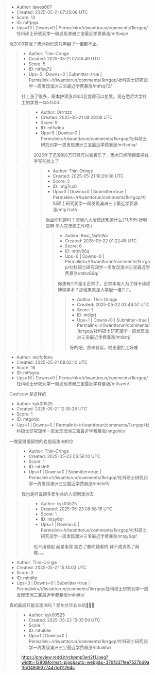 > - Author: lawes007
> - Created: 2025-05-21 07:25:08 UTC
> - Score: 13
> - ID: mtfpeja
> - Ups=13 | Downs=0 | Permalink=/r/iwanttorun/comments/1krrgop/社科硕士研究润学一周发现澳洲三宝最近学费暴涨/mtfpeja/
>
> 涨2000算涨？澳洲物价这几年翻了一倍都不止。

>> - Author: Thin-Oringe
>> - Created: 2025-05-21 07:59:49 UTC
>> - Score: 5
>> - ID: mtfsq72
>> - Ups=5 | Downs=0 | Submitter=true | Permalink=/r/iwanttorun/comments/1krrgop/社科硕士研究润学一周发现澳洲三宝最近学费暴涨/mtfsq72/
>>
>> 社工涨了很多，原本护理涨2000我觉得可以接受。现在悉尼大学社工的学费一年51500...

>>> - Author: Orrrzzz
>>> - Created: 2025-05-21 08:28:08 UTC
>>> - Score: 9
>>> - ID: mtfvdna
>>> - Ups=9 | Downs=0 | Permalink=/r/iwanttorun/comments/1krrgop/社科硕士研究润学一周发现澳洲三宝最近学费暴涨/mtfvdna/
>>>
>>> 2025年了还没到6万已经可以偷着乐了，悉大已经明摆着把钱字写在脸上了

>>>> - Author: Thin-Oringe
>>>> - Created: 2025-05-21 10:29:38 UTC
>>>> - Score: 3
>>>> - ID: mtg7cx0
>>>> - Ups=3 | Downs=0 | Submitter=true | Permalink=/r/iwanttorun/comments/1krrgop/社科硕士研究润学一周发现澳洲三宝最近学费暴涨/mtg7cx0/
>>>>
>>>> 而且你知道吗？澳洲八大居然还知道什么211/985
>>>> 好明显啊
>>>> 华人在里面工作吧:)

>>>>> - Author: Keal_NaNiWa
>>>>> - Created: 2025-05-22 01:22:48 UTC
>>>>> - Score: 6
>>>>> - ID: mtkv86q
>>>>> - Ups=6 | Downs=0 | Permalink=/r/iwanttorun/comments/1krrgop/社科硕士研究润学一周发现澳洲三宝最近学费暴涨/mtkv86q/
>>>>>
>>>>> 你澳有⏰不是太正常了，正常本地人为了绿卡读硕博做学术？那结果就是大学里一堆⏰了。

>>>>>> - Author: Thin-Oringe
>>>>>> - Created: 2025-05-22 03:46:57 UTC
>>>>>> - Score: 1
>>>>>> - ID: mtlizrj
>>>>>> - Ups=1 | Downs=0 | Submitter=true | Permalink=/r/iwanttorun/comments/1krrgop/社科硕士研究润学一周发现澳洲三宝最近学费暴涨/mtlizrj/
>>>>>>
>>>>>> 好的吧，原来酱紫，哎出国打工好难

> - Author: wolfofbne
> - Created: 2025-05-21 08:02:10 UTC
> - Score: 16
> - ID: mtfsyeu
> - Ups=16 | Downs=0 | Permalink=/r/iwanttorun/comments/1krrgop/社科硕士研究润学一周发现澳洲三宝最近学费暴涨/mtfsyeu/
>
> Cashcow 是这样的

> - Author: kyk00525
> - Created: 2025-05-21 12:35:28 UTC
> - Score: 1
> - ID: mtgohio
> - Ups=1 | Downs=0 | Permalink=/r/iwanttorun/comments/1krrgop/社科硕士研究润学一周发现澳洲三宝最近学费暴涨/mtgohio/
>
> 一堆愛爾蘭讀完的也是起澳洲的🙃

>> - Author: Thin-Oringe
>> - Created: 2025-05-23 05:56:10 UTC
>> - Score: 1
>> - ID: mtsfeff
>> - Ups=1 | Downs=0 | Submitter=true | Permalink=/r/iwanttorun/comments/1krrgop/社科硕士研究润学一周发现澳洲三宝最近学费暴涨/mtsfeff/
>>
>> 我也是听说很多爱尔兰的人润到澳洲去

>>> - Author: kyk00525
>>> - Created: 2025-05-23 08:58:16 UTC
>>> - Score: 1
>>> - ID: mtsy6qr
>>> - Ups=1 | Downs=0 | Permalink=/r/iwanttorun/comments/1krrgop/社科硕士研究润学一周发现澳洲三宝最近学费暴涨/mtsy6qr/
>>>
>>> 也不用聽說 而是事實
>>> 說白了都向錢看的 難不成真為了興趣。。。

> - Author: Thin-Oringe
> - Created: 2025-05-21 15:14:02 UTC
> - Score: 3
> - ID: mthiifp
> - Ups=3 | Downs=0 | Submitter=true | Permalink=/r/iwanttorun/comments/1krrgop/社科硕士研究润学一周发现澳洲三宝最近学费暴涨/mthiifp/
>
> 真的最后只能去澳洲吗？爱尔兰毕业以后😤😤😢

>> - Author: kyk00525
>> - Created: 2025-05-23 15:05:59 UTC
>> - Score: 1
>> - ID: mtui6lw
>> - Ups=1 | Downs=0 | Permalink=/r/iwanttorun/comments/1krrgop/社科硕士研究润学一周发现澳洲三宝最近学费暴涨/mtui6lw/
>>
>> https://preview.redd.it/rckpmp0erj2f1.jpeg?width=1280&format=pjpg&auto=webp&s=379f337fee7527b69af6d149393774475611264c
